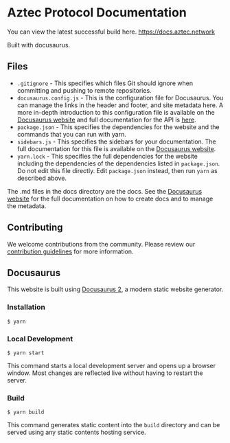 
# Aztec Protocol Documentation

You can view the latest successful build here. https://docs.aztec.network

Built with docusaurus.
## Files

- `.gitignore` - This specifies which files Git should ignore when committing and pushing to remote repositories.
- `docusaurus.config.js` - This is the configuration file for Docusaurus. You can manage the links in the header and footer, and site metadata here. A more in-depth introduction to this configuration file is available on the [Docusaurus website](https://docusaurus.io/docs/configuration) and full documentation for the API is [here](https://docusaurus.io/docs/docusaurus.config.js).
- `package.json` - This specifies the dependencies for the website and the commands that you can run with yarn.
- `sidebars.js` - This specifies the sidebars for your documentation. The full documentation for this file is available on the [Docusaurus website](https://docusaurus.io/docs/sidebar).
- `yarn.lock` - This specifies the full dependencies for the website including the dependencies of the dependencies listed in `package.json`. Do not edit this file directly. Edit `package.json` instead, then run `yarn` as described above.

The .md files in the docs directory are the docs. See the [Docusaurus website](https://docusaurus.io/docs/docs-introduction) for the full documentation on how to create docs and to manage the metadata.

## Contributing

We welcome contributions from the community. Please review our [contribution guidelines](CONTRIBUTING.md) for more information.

## Docusaurus

This website is built using [Docusaurus 2](https://docusaurus.io/), a modern static website generator.

### Installation

```
$ yarn
```

### Local Development

```
$ yarn start
```

This command starts a local development server and opens up a browser window. Most changes are reflected live without having to restart the server.

### Build

```
$ yarn build
```

This command generates static content into the `build` directory and can be served using any static contents hosting service.
